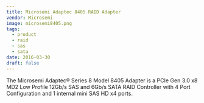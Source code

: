 ```yaml
---
title: Microsemi Adaptec 8405 RAID Adapter
vendor: Microsemi
image: microsemi8405.png
tags:
  - product
  - raid
  - sas
  - sata
date: 2016-03-30
draft: false
---
```


The Microsemi Adaptec® Series 8 Model 8405 Adapter is a PCIe Gen 3.0 x8 MD2 Low Profile 12Gb/s SAS and 6Gb/s SATA RAID Controller
with 4 Port Configuration and 1 internal mini SAS HD x4 ports.
